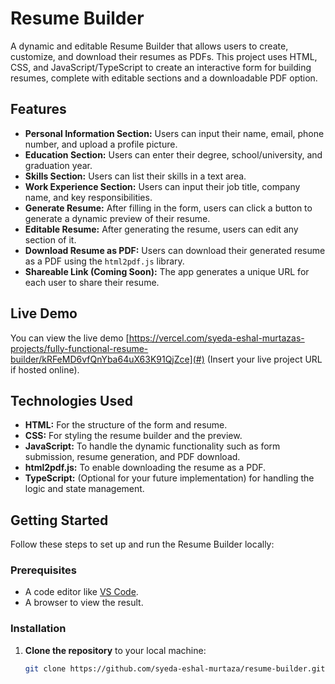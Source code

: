 # Resume Builder

A dynamic and editable Resume Builder that allows users to create, customize, and download their resumes as PDFs. This project uses HTML, CSS, and JavaScript/TypeScript to create an interactive form for building resumes, complete with editable sections and a downloadable PDF option.

## Features

- **Personal Information Section:** Users can input their name, email, phone number, and upload a profile picture.
- **Education Section:** Users can enter their degree, school/university, and graduation year.
- **Skills Section:** Users can list their skills in a text area.
- **Work Experience Section:** Users can input their job title, company name, and key responsibilities.
- **Generate Resume:** After filling in the form, users can click a button to generate a dynamic preview of their resume.
- **Editable Resume:** After generating the resume, users can edit any section of it.
- **Download Resume as PDF:** Users can download their generated resume as a PDF using the `html2pdf.js` library.
- **Shareable Link (Coming Soon):** The app generates a unique URL for each user to share their resume.

## Live Demo

You can view the live demo [https://vercel.com/syeda-eshal-murtazas-projects/fully-functional-resume-builder/kRFeMD6vfQnYba64uX63K91QjZce](#) (Insert your live project URL if hosted online).

## Technologies Used

- **HTML:** For the structure of the form and resume.
- **CSS:** For styling the resume builder and the preview.
- **JavaScript:** To handle the dynamic functionality such as form submission, resume generation, and PDF download.
- **html2pdf.js:** To enable downloading the resume as a PDF.
- **TypeScript:** (Optional for your future implementation) for handling the logic and state management.

## Getting Started

Follow these steps to set up and run the Resume Builder locally:

### Prerequisites

- A code editor like [VS Code](https://code.visualstudio.com/).
- A browser to view the result.

### Installation

1. **Clone the repository** to your local machine:
   ```bash
   git clone https://github.com/syeda-eshal-murtaza/resume-builder.git
